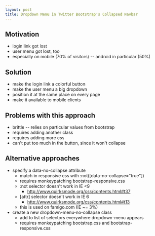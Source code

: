 ```yaml
---
layout: post
title: Dropdown Menu in Twitter Bootstrap's Collapsed Navbar
---
```


## Motivation

-   login link got lost
-   user menu got lost, too
-   especially on mobile (70% of visitors) -- android in particular (50%)

## Solution

-   make the login link a colorful button
-   make the user menu a big dropdown
-   position it at the same place on every page
-   make it available to mobile clients

## Problems with this approach

-   brittle -- relies on particular values from bootstrap
-   requires adding another class
-   requires adding more css
-   can't put too much in the button, since it won't collapse

## Alternative approaches

-   specify a data-no-collapse attribute
    -   match in responsive css with :not([data-no-collapse="true"])
    -   requires monkeypatching bootstrap-responsive.css
    -   :not selector doesn't work in IE <9
        -   http://www.quirksmode.org/css/contents.html#t37
    -   [attr] selector doesn't work in IE 6
        -   http://www.quirksmode.org/css/contents.html#t13
    -   this is used on famigo.com (IE ~= 3%)
-   create a new dropdown-menu-no-collapse class
    -   add to list of selectors everywhere dropdown-menu appears
    -   requires monkeypatching bootstrap.css and bootstrap-responsive.css
